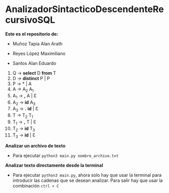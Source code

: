 # AnalizadorSintacticoDescendenteRecursivoSQL


__Este es el repositorio de:__


- Muñoz Tapia Alan Arath

- Reyes López Maximiliano

- Santos Alan Eduardo

1. Q → **select** D **from** T
2. D → **distinct** P | P
3. P → * | A
4. A → A<sub>2</sub> A<sub>1</sub>
5. A<sub>1</sub> → __,__ A | Ɛ
6. A<sub>2</sub> → __id__ A<sub>3</sub>
7. A<sub>3</sub> → __.__ __id__ | Ɛ
8. T → T<sub>2</sub> T<sub>1</sub>
9. T<sub>1</sub> → __,__ T | Ɛ
10. T<sub>2</sub> → __id__ T<sub>3</sub>
11. T<sub>3</sub> → __id__ | Ɛ

__Analizar un archivo de texto__

- Para ejecutar `python3 main.py nombre_archivo.txt`

__Analizar texto directamente desde la terminal__

- Para ejecutar `python3 main.py`, ahora solo hay que usar la terminal para introducir las cadenas que se desean analizar. Para salir hay que usar la combinación `ctrl + C`